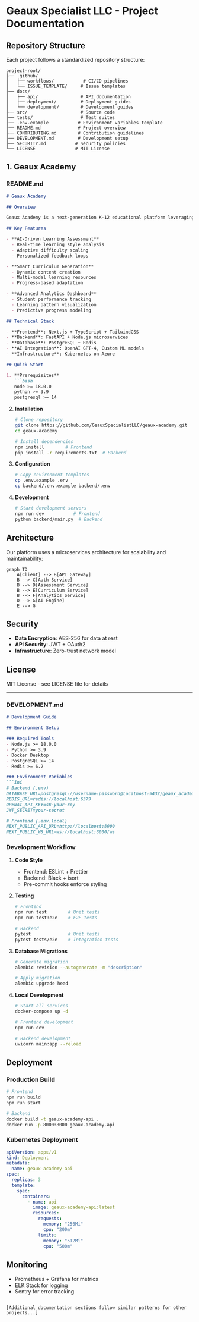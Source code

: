 # Geaux Specialist LLC - Project Documentation

## Repository Structure

Each project follows a standardized repository structure:

```
project-root/
├── .github/
│   ├── workflows/           # CI/CD pipelines
│   └── ISSUE_TEMPLATE/     # Issue templates
├── docs/
│   ├── api/                # API documentation
│   ├── deployment/         # Deployment guides
│   └── development/        # Development guides
├── src/                    # Source code
├── tests/                  # Test suites
├── .env.example           # Environment variables template
├── README.md              # Project overview
├── CONTRIBUTING.md        # Contribution guidelines
├── DEVELOPMENT.md         # Development setup
├── SECURITY.md           # Security policies
└── LICENSE               # MIT License
```

## 1. Geaux Academy

### README.md
```markdown
# Geaux Academy

## Overview

Geaux Academy is a next-generation K-12 educational platform leveraging AI for personalized learning experiences. Our platform adapts to each student's unique learning style through continuous assessment and dynamic curriculum generation.

## Key Features

- **AI-Driven Learning Assessment**
  - Real-time learning style analysis
  - Adaptive difficulty scaling
  - Personalized feedback loops

- **Smart Curriculum Generation**
  - Dynamic content creation
  - Multi-modal learning resources
  - Progress-based adaptation

- **Advanced Analytics Dashboard**
  - Student performance tracking
  - Learning pattern visualization
  - Predictive progress modeling

## Technical Stack

- **Frontend**: Next.js + TypeScript + TailwindCSS
- **Backend**: FastAPI + Node.js microservices
- **Database**: PostgreSQL + Redis
- **AI Integration**: OpenAI GPT-4, Custom ML models
- **Infrastructure**: Kubernetes on Azure

## Quick Start

1. **Prerequisites**
   ```bash
   node >= 18.0.0
   python >= 3.9
   postgresql >= 14
   ```

2. **Installation**
   ```bash
   # Clone repository
   git clone https://github.com/GeauxSpecialistLLC/geaux-academy.git
   cd geaux-academy

   # Install dependencies
   npm install        # Frontend
   pip install -r requirements.txt  # Backend
   ```

3. **Configuration**
   ```bash
   # Copy environment templates
   cp .env.example .env
   cp backend/.env.example backend/.env
   ```

4. **Development**
   ```bash
   # Start development servers
   npm run dev           # Frontend
   python backend/main.py  # Backend
   ```

## Architecture

Our platform uses a microservices architecture for scalability and maintainability:

```mermaid
graph TD
    A[Client] --> B[API Gateway]
    B --> C[Auth Service]
    B --> D[Assessment Service]
    B --> E[Curriculum Service]
    B --> F[Analytics Service]
    D --> G[AI Engine]
    E --> G
```

## Security

- **Data Encryption**: AES-256 for data at rest
- **API Security**: JWT + OAuth2
- **Infrastructure**: Zero-trust network model

## License

MIT License - see LICENSE file for details

---

### DEVELOPMENT.md
```markdown
# Development Guide

## Environment Setup

### Required Tools
- Node.js >= 18.0.0
- Python >= 3.9
- Docker Desktop
- PostgreSQL >= 14
- Redis >= 6.2

### Environment Variables
```ini
# Backend (.env)
DATABASE_URL=postgresql://username:password@localhost:5432/geaux_academy
REDIS_URL=redis://localhost:6379
OPENAI_API_KEY=sk-your-key
JWT_SECRET=your-secret

# Frontend (.env.local)
NEXT_PUBLIC_API_URL=http://localhost:8000
NEXT_PUBLIC_WS_URL=ws://localhost:8000/ws
```

### Development Workflow

1. **Code Style**
   - Frontend: ESLint + Prettier
   - Backend: Black + isort
   - Pre-commit hooks enforce styling

2. **Testing**
   ```bash
   # Frontend
   npm run test        # Unit tests
   npm run test:e2e    # E2E tests
   
   # Backend
   pytest              # Unit tests
   pytest tests/e2e    # Integration tests
   ```

3. **Database Migrations**
   ```bash
   # Generate migration
   alembic revision --autogenerate -m "description"
   
   # Apply migration
   alembic upgrade head
   ```

4. **Local Development**
   ```bash
   # Start all services
   docker-compose up -d
   
   # Frontend development
   npm run dev
   
   # Backend development
   uvicorn main:app --reload
   ```

## Deployment

### Production Build
```bash
# Frontend
npm run build
npm run start

# Backend
docker build -t geaux-academy-api .
docker run -p 8000:8000 geaux-academy-api
```

### Kubernetes Deployment
```yaml
apiVersion: apps/v1
kind: Deployment
metadata:
  name: geaux-academy-api
spec:
  replicas: 3
  template:
    spec:
      containers:
        - name: api
          image: geaux-academy-api:latest
          resources:
            requests:
              memory: "256Mi"
              cpu: "200m"
            limits:
              memory: "512Mi"
              cpu: "500m"
```

## Monitoring

- Prometheus + Grafana for metrics
- ELK Stack for logging
- Sentry for error tracking
```

[Additional documentation sections follow similar patterns for other projects...]

